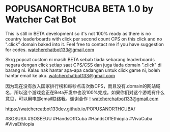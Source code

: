# POPUSANORTHCUBA BETA 1.0 by Watcher Cat Bot

This is still in BETA development so it's not 100% ready as there is no country leaderboards with click per second count CPS on this click and no ".click" domain baked into it. Feel free to contact me if you have suggestion for codes. watcherchatbot133@gmail.com

Skrg popcat custom ni masih BETA sebab tiada sebarang leaderboards negara dengan click setiap saat CPS/CSS dan juga tiada domain ".click" di barang ni. Kalau nak hantar apa-apa cadangan untuk click game ni, boleh hantar email ke aku. watcherchatbot133@gmail.com

因为现在没有放入国家排行榜和每秒点击次数CPS，而且没有.domain的网站域名，所以这个游戏会正在Beta开发中也没100%完成。如果你们对这个游戏有什么意见，可以用电邮email联络我。谢谢合作！watcherchatbot133@gmail.com

https://watchercatbot133dev.github.io/POPUSANORTHCUBA/

#SOSUSA #SOSEEUU #HandsOffCuba #HandsOffEthiopia #VivaCuba #VivaEthiopia
